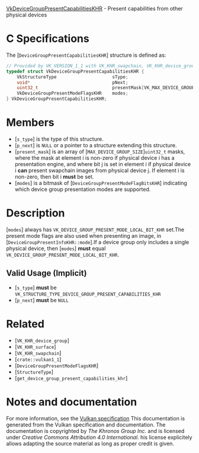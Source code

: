 [VkDeviceGroupPresentCapabilitiesKHR](https://www.khronos.org/registry/vulkan/specs/1.3-extensions/man/html/VkDeviceGroupPresentCapabilitiesKHR.html) - Present capabilities from other physical devices

# C Specifications
The [`DeviceGroupPresentCapabilitiesKHR`] structure is defined as:
```c
// Provided by VK_VERSION_1_1 with VK_KHR_swapchain, VK_KHR_device_group with VK_KHR_surface
typedef struct VkDeviceGroupPresentCapabilitiesKHR {
    VkStructureType                     sType;
    void*                               pNext;
    uint32_t                            presentMask[VK_MAX_DEVICE_GROUP_SIZE];
    VkDeviceGroupPresentModeFlagsKHR    modes;
} VkDeviceGroupPresentCapabilitiesKHR;
```

# Members
- [`s_type`] is the type of this structure.
- [`p_next`] is `NULL` or a pointer to a structure extending this structure.
- [`present_mask`] is an array of [`MAX_DEVICE_GROUP_SIZE`]`uint32_t` masks, where the mask at element i is non-zero if physical device i has a presentation engine, and where bit j is set in element i if physical device i **can**  present swapchain images from physical device j. If element i is non-zero, then bit i **must**  be set.
- [`modes`] is a bitmask of [`DeviceGroupPresentModeFlagBitsKHR`] indicating which device group presentation modes are supported.

# Description
[`modes`] always has `VK_DEVICE_GROUP_PRESENT_MODE_LOCAL_BIT_KHR` set.The present mode flags are also used when presenting an image, in
[`DeviceGroupPresentInfoKHR::mode`].If a device group only includes a single physical device, then [`modes`] **must**  equal `VK_DEVICE_GROUP_PRESENT_MODE_LOCAL_BIT_KHR`.
## Valid Usage (Implicit)
-  [`s_type`] **must**  be `VK_STRUCTURE_TYPE_DEVICE_GROUP_PRESENT_CAPABILITIES_KHR`
-  [`p_next`] **must**  be `NULL`

# Related
- [`VK_KHR_device_group`]
- [`VK_KHR_surface`]
- [`VK_KHR_swapchain`]
- [`crate::vulkan1_1`]
- [`DeviceGroupPresentModeFlagsKHR`]
- [`StructureType`]
- [`get_device_group_present_capabilities_khr`]

# Notes and documentation
For more information, see the [Vulkan specification](https://www.khronos.org/registry/vulkan/specs/1.3-extensions/html/vkspec.html)
This documentation is generated from the Vulkan specification and documentation.
The documentation is copyrighted by *The Khronos Group Inc.* and is licensed under *Creative Commons Attribution 4.0 International*.
his license explicitely allows adapting the source material as long as proper credit is given.
        